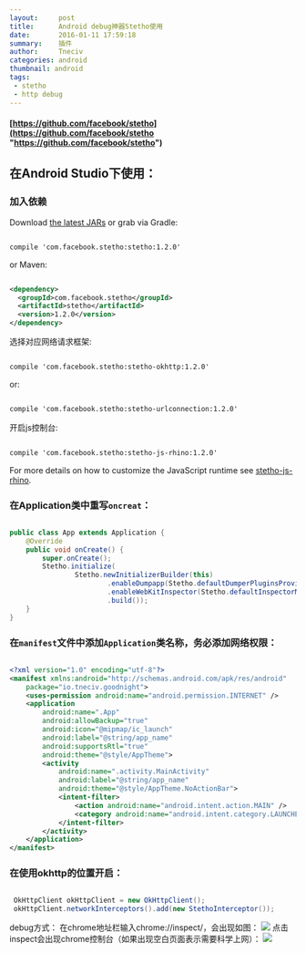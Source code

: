 ```yaml
---
layout:     post
title:      Android debug神器Stetho使用
date:       2016-01-11 17:59:18
summary:    插件
author:     Tneciv
categories: android
thumbnail: android
tags:
 - stetho
 - http debug
---
```




#### [https://github.com/facebook/stetho](https://github.com/facebook/stetho "https://github.com/facebook/stetho")

## 在Android Studio下使用：

### 加入依赖

Download [the latest JARs](https://github.com/facebook/stetho/releases/latest) or grab via Gradle:
```xml

compile 'com.facebook.stetho:stetho:1.2.0'

```

or Maven:
```xml

<dependency>
  <groupId>com.facebook.stetho</groupId>
  <artifactId>stetho</artifactId>
  <version>1.2.0</version>
</dependency>

```

选择对应网络请求框架:

```xml

compile 'com.facebook.stetho:stetho-okhttp:1.2.0'

```
or:
```xml

compile 'com.facebook.stetho:stetho-urlconnection:1.2.0'

```

开启js控制台:

```xml

compile 'com.facebook.stetho:stetho-js-rhino:1.2.0'

```

For more details on how to customize the JavaScript runtime see [stetho-js-rhino](stetho-js-rhino/).


### 在Application类中重写`oncreat`：


```java

public class App extends Application {
    @Override
    public void onCreate() {
        super.onCreate();
        Stetho.initialize(
                Stetho.newInitializerBuilder(this)
                        .enableDumpapp(Stetho.defaultDumperPluginsProvider(this))
                        .enableWebKitInspector(Stetho.defaultInspectorModulesProvider(this))
                        .build());
    }
}

```

### 在`manifest`文件中添加`Application`类名称，务必添加网络权限：

```xml

<?xml version="1.0" encoding="utf-8"?>
<manifest xmlns:android="http://schemas.android.com/apk/res/android"
    package="io.tneciv.goodnight">
    <uses-permission android:name="android.permission.INTERNET" />
    <application
        android:name=".App"
        android:allowBackup="true"
        android:icon="@mipmap/ic_launch"
        android:label="@string/app_name"
        android:supportsRtl="true"
        android:theme="@style/AppTheme">
        <activity
            android:name=".activity.MainActivity"
            android:label="@string/app_name"
            android:theme="@style/AppTheme.NoActionBar">
            <intent-filter>
                <action android:name="android.intent.action.MAIN" />
                <category android:name="android.intent.category.LAUNCHER" />
            </intent-filter>
        </activity>
    </application>
</manifest>

```

### 在使用okhttp的位置开启：

```java

 OkHttpClient okHttpClient = new OkHttpClient();
 okHttpClient.networkInterceptors().add(new StethoInterceptor());

```

debug方式：
在chrome地址栏输入chrome://inspect/，会出现如图：
![](http://i.imgur.com/LyNcnFS.png)
点击inspect会出现chrome控制台（如果出现空白页面表示需要科学上网）：
![](http://i.imgur.com/mkhD7D7.jpg)

